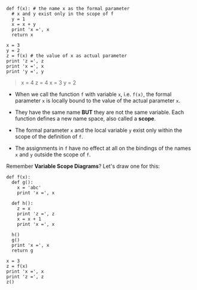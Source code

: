 ```
def f(x): # the name x as the formal parameter
  # x and y exist only in the scope of f
  y = 1          
  x = x + y
  print 'x =', x
  return x

x = 3
y = 2
z = f(x) # the value of x as actual parameter
print 'z =', z
print 'x =', x
print 'y =', y
```

> x = 4
> z = 4
> x = 3
> y = 2

* When we call the function `f` with variable `x`, i.e. `f(x)`, the formal parameter `x` is locally bound to the value of the actual parameter `x`. 

* They have the same name **BUT** they are not the same variable. Each function defines a new name space, also called a **scope**. 

* The formal parameter `x` and the local variable `y` exist only within the scope of the definition of `f`.

* The assignments in `f` have no effect at all on the bindings of the names `x` and `y` outside the scope of `f`.


Remember **Variable Scope Diagrams**?
Let's draw one for this:

```
def f(x):
  def g():
    x = 'abc'
    print 'x =', x

  def h():
    z = x
    print 'z =', z
    x = x + 1
    print 'x =', x
  
  h()
  g()
  print 'x =', x
  return g

x = 3
z = f(x)
print 'x =', x
print 'z =', z
z()
```

